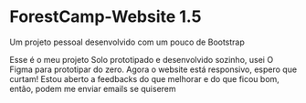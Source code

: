 # ForestCamp-Website 1.5
Um projeto pessoal desenvolvido com um pouco de Bootstrap

Esse é o meu projeto Solo prototipado e desenvolvido sozinho, usei O Figma para prototipar do zero. Agora o website está responsivo, espero que curtam! Estou aberto a feedbacks do que melhorar e do que ficou bom, então, podem me enviar emails se quiserem
